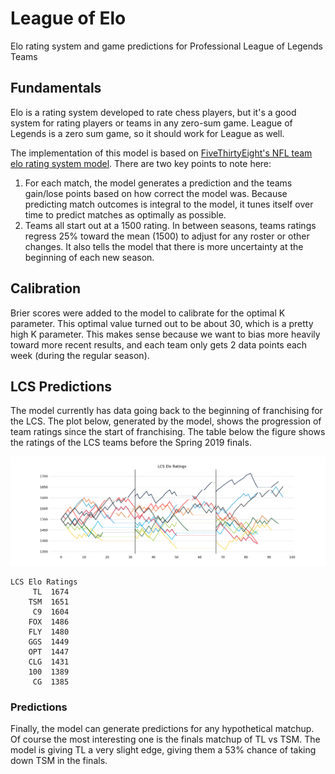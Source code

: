 # League of Elo

Elo rating system and game predictions for Professional League of Legends Teams

## Fundamentals

Elo is a rating system developed to rate chess players, but it's a good system for rating players or teams in any zero-sum game. League of Legends is a zero sum game, so it should work for League as well.

The implementation of this model is based on [FiveThirtyEight's NFL team elo rating system model](https://fivethirtyeight.com/methodology/how-our-nfl-predictions-work/). There are two key points to note here:
1. For each match, the model generates a prediction and the teams gain/lose points based on how correct the model was. Because predicting match outcomes is integral to the model, it tunes itself over time to predict matches as optimally as possible.
2. Teams all start out at a 1500 rating. In between seasons, teams ratings regress 25% toward the mean (1500) to adjust for any roster or other changes. It also tells the model that there is more uncertainty at the beginning of each new season.

## Calibration

Brier scores were added to the model to calibrate for the optimal K parameter. This optimal value turned out to be about 30, which is a pretty high K parameter. This makes sense because we want to bias more heavily toward more recent results, and each team only gets 2 data points each week (during the regular season).

## LCS Predictions

The model currently has data going back to the beginning of franchising for the LCS. The plot below, generated by the model, shows the progression of team ratings since the start of franchising. The table below the figure shows the ratings of the LCS teams before the Spring 2019 finals.

![LCS Rating History](data/LCS/rating_history_2019_spring.png)

```
LCS Elo Ratings
     TL  1674
    TSM  1651
     C9  1604
    FOX  1486
    FLY  1480
    GGS  1449
    OPT  1447
    CLG  1431
    100  1389
     CG  1385
```

### Predictions

Finally, the model can generate predictions for any hypothetical matchup. Of course the most interesting one is the finals matchup of TL vs TSM. The model is giving TL a very slight edge, giving them a 53% chance of taking down TSM in the finals.
